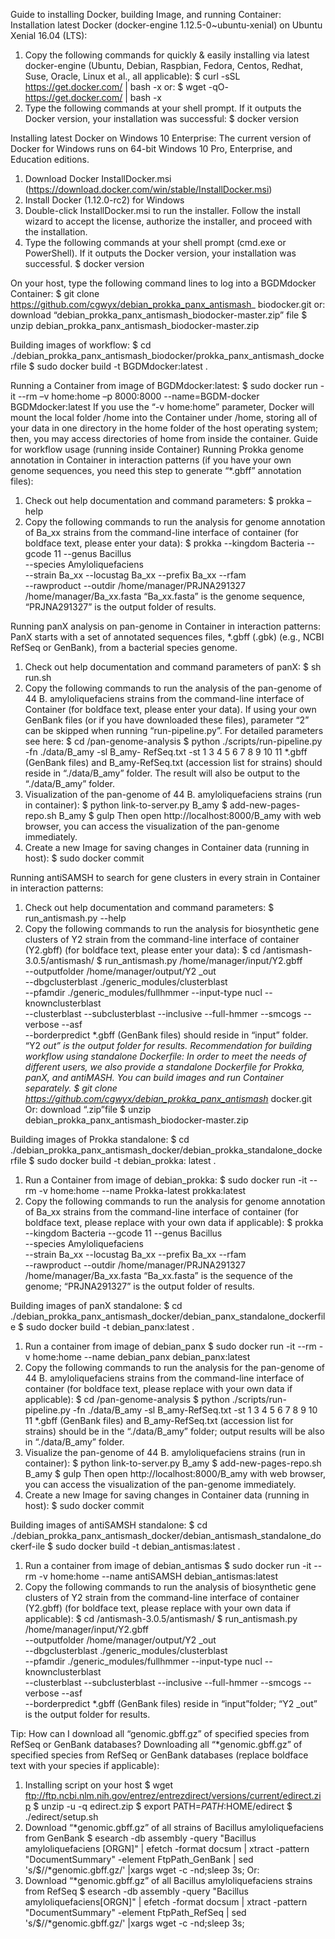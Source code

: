 Guide to installing Docker, building Image, and running Container:
Installation latest Docker (docker-engine 1.12.5-0~ubuntu-xenial) on Ubuntu Xenial 16.04 (LTS):
1. Copy the following commands for quickly & easily installing via latest docker-engine (Ubuntu, Debian, Raspbian, Fedora, Centos, Redhat, Suse, Oracle, Linux et al., all applicable):
$ curl -sSL https://get.docker.com/ | bash -x
or:
$ wget -qO- https://get.docker.com/ | bash -x
2. Type the following commands at your shell prompt. If it outputs the Docker version, your installation was successful: 
$ docker version

Installing latest Docker on Windows 10 Enterprise:
The current version of Docker for Windows runs on 64-bit Windows 10 Pro, Enterprise, and Education editions.
1. Download Docker InstallDocker.msi
(https://download.docker.com/win/stable/InstallDocker.msi)
2. Install Docker (1.12.0-rc2) for Windows
3. Double-click InstallDocker.msi to run the installer. Follow the install wizard to accept the license, authorize the installer, and proceed with the installation.
4. Type the following commands at your shell prompt (cmd.exe or PowerShell). If it outputs the Docker version, your installation was successful.
$ docker version

On your host, type the following command lines to log into a BGDMdocker Container: 
$ git clone https://github.com/cgwyx/debian_prokka_panx_antismash_
biodocker.git
or: download “debian_prokka_panx_antismash_biodocker-master.zip” file
$ unzip debian_prokka_panx_antismash_biodocker-master.zip 

Building images of workflow:
$ cd ./debian_prokka_panx_antismash_biodocker/prokka_panx_antismash_dockerfile
$ sudo docker build -t BGDMdocker:latest .

Running a Container from image of BGDMdocker:latest: 
$ sudo docker run -it --rm –v home:home –p 8000:8000 --name=BGDM-docker BGDMdocker:latest
If you use the “-v home:home” parameter, Docker will mount the local folder /home into the Container under /home, storing all of your data in one directory in the home folder of the host operating system; then, you may access directories of home from inside the container.
Guide for workflow usage (running inside Container)
Running Prokka genome annotation in Container in interaction patterns (if you have your own genome sequences, you need this step to generate “*.gbff” annotation files):
1. Check out help documentation and command parameters:
$ prokka –help
2. Copy the following commands to run the analysis for genome annotation of Ba_xx strains from the command-line interface of container (for boldface text, please enter your data): 
$ prokka --kingdom Bacteria --gcode 11 --genus Bacillus \
--species Amyloliquefaciens \
--strain Ba_xx --locustag Ba_xx --prefix Ba_xx --rfam \
--rawproduct --outdir /home/manager/PRJNA291327 \
/home/manager/Ba_xx.fasta
“Ba_xx.fasta” is the genome sequence, “PRJNA291327” is the output folder of results.

Running panX analysis on pan-genome in Container in interaction patterns:
PanX starts with a set of annotated sequences files, *.gbff (.gbk) (e.g., NCBI RefSeq or GenBank), from a bacterial species genome. 
1. Check out help documentation and command parameters of panX:
$ sh run.sh
2. Copy the following commands to run the analysis of the pan-genome of 44 B. amyloliquefaciens strains from the command-line interface of Container (for boldface text, please enter your data). If using your own GenBank files (or if you have downloaded these files), parameter “2” can be skipped when running “run-pipeline.py”. For detailed parameters see here:
$ cd /pan-genome-analysis
$ python ./scripts/run-pipeline.py -fn ./data/B_amy -sl B_amy-
RefSeq.txt -st 1 3 4 5 6 7 8 9 10 11
*.gbff (GenBank files) and B_amy-RefSeq.txt (accession list for strains) should reside in “./data/B_amy” folder. The result will also be output to the “./data/B_amy” folder.
3. Visualization of the pan-genome of 44 B. amyloliquefaciens strains (run in container):
$ python link-to-server.py B_amy 
$ add-new-pages-repo.sh B_amy
$ gulp
Then open http://localhost:8000/B_amy with web browser, you can access the visualization of the pan-genome immediately.
4. Create a new Image for saving changes in Container data (running in host):
$ sudo docker commit <ID of Container > <name of new Image >

Running antiSAMSH to search for gene clusters in every strain in Container in interaction patterns:
1. Check out help documentation and command parameters:
$ run_antismash.py --help
2. Copy the following commands to run the analysis for biosynthetic gene clusters of Y2 strain from the command-line interface of container (Y2.gbff) (for boldface text, please enter your data):
$ cd /antismash-3.0.5/antismash/
$ run_antismash.py /home/manager/input/Y2.gbff \
--outputfolder /home/manager/output/Y2 _out \
--dbgclusterblast ./generic_modules/clusterblast \
--pfamdir ./generic_modules/fullhmmer --input-type nucl --knownclusterblast \
--clusterblast --subclusterblast --inclusive --full-hmmer --smcogs --verbose --asf \
--borderpredict 
*.gbff (GenBank files) should reside in “input” folder. “Y2 _out” is the output folder for results.
Recommendation for building workflow using standalone Dockerfile:
In order to meet the needs of different users, we also provide a standalone Dockerfile for Prokka, panX, and antiMASH. You can build images and run Container separately. 
$ git clone https://github.com/cgwyx/debian_prokka_panx_antismash_
docker.git
Or: download “.zip”file
$ unzip debian_prokka_panx_antismash_biodocker-master.zip

Building images of Prokka standalone:
$ cd ./debian_prokka_panx_antismash_docker/debian_prokka_standalone_dockerfile
$ sudo docker build -t debian_prokka: latest .
1. Run a Container from image of debian_prokka:
$ sudo docker run -it --rm -v home:home --name Prokka-latest prokka:latest
2. Copy the following commands to run the analysis for genome annotation of Ba_xx strains from the command-line interface of container (for boldface text, please replace with your own data if applicable): 
$ prokka --kingdom Bacteria --gcode 11 --genus Bacillus \
--species Amyloliquefaciens \
--strain Ba_xx --locustag Ba_xx --prefix Ba_xx --rfam \
--rawproduct --outdir /home/manager/PRJNA291327 \
/home/manager/Ba_xx.fasta
“Ba_xx.fasta” is the sequence of the genome; “PRJNA291327” is the output folder of results.

Building images of panX standalone:
$ cd ./debian_prokka_panx_antismash_docker/debian_panx_standalone_dockerfile
$ sudo docker build -t debian_panx:latest .
1. Run a container from image of debian_panx
$ sudo docker run -it --rm -v home:home --name debian_panx debian_panx:latest
2. Copy the following commands to run the analysis for the pan-genome of 44 B. amyloliquefaciens strains from the command-line interface of container (for boldface text, please replace with your own data if applicable):
$ cd /pan-genome-analysis
$ python ./scripts/run-pipeline.py -fn ./data/B_amy -sl B_amy-RefSeq.txt -st 1 3 4 5 6 7 8 9 10 11
*.gbff (GenBank files) and B_amy-RefSeq.txt (accession list for strains) should be in the “./data/B_amy” folder; output results will be also in “./data/B_amy” folder. 
3. Visualize the pan-genome of 44 B. amyloliquefaciens strains (run in container):
$ python link-to-server.py B_amy 
$ add-new-pages-repo.sh B_amy
$ gulp
Then open http://localhost:8000/B_amy with web browser, you can access the visualization of the pan-genome immediately.
4. Create a new Image for saving changes in Container data (running in host):
$ sudo docker commit <ID of container > <name of new images >

Building images of antiSAMSH standalone:
$ cd ./debian_prokka_panx_antismash_docker/debian_antismash_standalone_dockerf-ile
$ sudo docker build -t debian_antismas:latest . 
1. Run a container from image of debian_antismas
$ sudo docker run -it --rm -v home:home --name antiSAMSH debian_antismas:latest
2. Copy the following commands to run the analysis of biosynthetic gene clusters of Y2 strain from the command-line interface of container (Y2.gbff) (for boldface text, please replace with your own data if applicable):
$ cd /antismash-3.0.5/antismash/
$ run_antismash.py /home/manager/input/Y2.gbff \
--outputfolder /home/manager/output/Y2 _out \
--dbgclusterblast ./generic_modules/clusterblast \
--pfamdir ./generic_modules/fullhmmer --input-type nucl --knownclusterblast \
--clusterblast --subclusterblast --inclusive --full-hmmer --smcogs --verbose --asf \
--borderpredict 
*.gbff (GenBank files) reside in “input”folder; “Y2 _out” is the output folder for results.

Tip: How can I download all “genomic.gbff.gz” of specified species from RefSeq or GenBank databases?
Downloading all “*genomic.gbff.gz” of specified species from RefSeq or GenBank databases (replace boldface text with your species if applicable):
1. Installing script on your host
$ wget 
ftp://ftp.ncbi.nlm.nih.gov/entrez/entrezdirect/versions/current/edirect.zip
$ unzip -u -q edirect.zip
$ export PATH=$PATH:$HOME/edirect
$ ./edirect/setup.sh
2. Download “*genomic.gbff.gz” of all strains of Bacillus amyloliquefaciens from GenBank
$ esearch -db assembly -query "Bacillus amyloliquefaciens [ORGN]" | efetch -format docsum | xtract -pattern "DocumentSummary" -element FtpPath_GenBank | sed 's/$/\/*genomic.gbff.gz/' |xargs wget -c -nd;sleep 3s;
Or:
3. Download “*genomic.gbff.gz” of all Bacillus amyloliquefaciens strains from RefSeq
$ esearch -db assembly -query "Bacillus amyloliquefaciens[ORGN]" | efetch -format docsum | xtract -pattern "DocumentSummary" -element FtpPath_RefSeq | sed 's/$/\/*genomic.gbff.gz/' |xargs wget -c -nd;sleep 3s;
